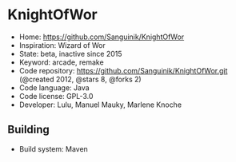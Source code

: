 # KnightOfWor

- Home: https://github.com/Sanguinik/KnightOfWor
- Inspiration: Wizard of Wor
- State: beta, inactive since 2015
- Keyword: arcade, remake
- Code repository: https://github.com/Sanguinik/KnightOfWor.git (@created 2012, @stars 8, @forks 2)
- Code language: Java
- Code license: GPL-3.0
- Developer: Lulu, Manuel Mauky, Marlene Knoche

## Building

- Build system: Maven
